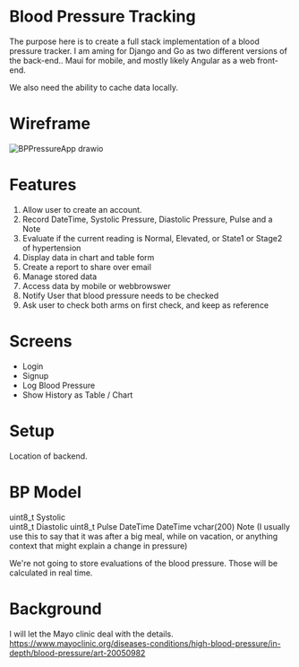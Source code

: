 # Blood Pressure Tracking

The purpose here is to create a full stack implementation of a blood pressure tracker. I am aming for Django and Go as two different versions of the back-end.. Maui for mobile, and mostly likely Angular as a web front-end.

We also need the ability to cache data locally. 

# Wireframe 

![BPPressureApp drawio](https://github.com/user-attachments/assets/9efc7660-0e82-4dda-9510-6145b8f2b19d)


# Features 

1. Allow user to create an account.
2. Record DateTime, Systolic Pressure, Diastolic Pressure, Pulse and a Note 
3. Evaluate if the current reading is Normal, Elevated, or State1 or Stage2 of hypertension 
4. Display data in chart and table form 
5. Create a report to share over email 
6. Manage stored data
7. Access data by mobile or webbrowswer
8. Notify User that blood pressure needs to be checked 
9. Ask user to check both arms on first check, and keep as reference 

# Screens 

- Login
- Signup
- Log Blood Pressure
- Show History as Table / Chart

# Setup 

Location of backend. 

# BP Model 

uint8_t Systolic   
uint8_t Diastolic 
uint8_t Pulse 
DateTime DateTime 
vchar(200) Note (I usually use this to say that it was after a big meal, while on vacation, or anything context that might explain a change in pressure)

We're not going to store evaluations of the blood pressure. Those will be calculated in real time.  

# Background 

I will let the Mayo clinic deal with the details. 
https://www.mayoclinic.org/diseases-conditions/high-blood-pressure/in-depth/blood-pressure/art-20050982



